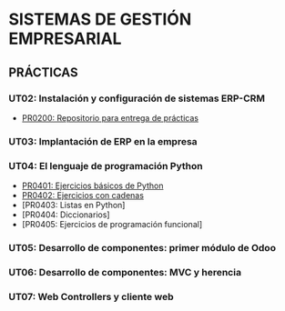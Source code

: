# SISTEMAS DE GESTIÓN EMPRESARIAL

<!-- 
## PROYECTOS

- [Proyecto de la 1ª Evaluación](./proyectos/proyecto_ev1.md)
- [Proyecto de la 2ª Evaluación](./proyectos/proyecto_ev2.md)
-->

## PRÁCTICAS

### UT02: Instalación y configuración de sistemas ERP-CRM

- [PR0200: Repositorio para entrega de prácticas](./ut02_instalacion/practicas/pr0200.md)


### UT03: Implantación de ERP en la empresa


### UT04: El lenguaje de programación Python

- [PR0401: Ejercicios básicos de Python](./ut04_python/pr0401_ejercicios_basicos.md)
- [PR0402: Ejercicios con cadenas](./ut04_python/pr0402_cadenas.md)
- [PR0403: Listas en Python]
- [PR0404: Diccionarios]
- [PR0405: Ejercicios de programación funcional]

### UT05: Desarrollo de componentes: primer módulo de Odoo


### UT06: Desarrollo de componentes: MVC y herencia


### UT07: Web Controllers y cliente web




<!-- 

- [PR0201: Preparación entorno con Docker](./ut02_instalacion/practicas/pr0201.md)
- [PR0202: Entorno con Dockerfile]() (Opcional)
- [PR0301: Facturas](./ut03_implantacion/pr0301.md)
- [PR0302: Inventario y Google Imágenes](./ut03_implantacion/pr0302.md)
- [PR0303: Copias de seguridad](./ut03_implantacion/pr0303.md)
- [PR0401: Ejercicios básicos](./ut04_python/pr0401_ejercicios_basicos.md)
- [PR0402: Ejercicios de cadenas](./ut04_python/pr0402_cadenas.md)
- [PR0403: Ejercicios con listas](./ut04_python/pr0403_listas.md)
- [PR0404: Ejercicios con diccionarios](./ut04_python/pr0404_diccionarios.md)
- [PR0405: Programación funcional](./ut04_python/pr0405_programacion_funcional.md)

### Segunda evaluación

- [PR0501: Primer módulo en Odoo](./ut05_creacion_modulos/pr0501_modulo_sencillo.md)
- [PR0502: Módulo con dos modelos](./ut05_creacion_modulos/pr0502_modulo_dos_modelos.md)
- [PR0601: Campos del modelo](./ut06_mvc_herencia/pr0601_campos_modelo.md)
- [PR0602: Campos relacionales](./ut06_mvc_herencia/pr0602_campos_relacionales.md)
- [PR0603: Campos calculados y restricciones](./ut06_mvc_herencia/pr0603_campos_calculados_restricciones.md)
- [PR0604: Vistas de tipo lista](./ut06_mvc_herencia/pr0604_vista_tree.md)
- [PR0605: Vistas de tipo formulario](./ut06_mvc_herencia/pr0605_vista_form.md)
- [PR0701: Página estática y dinámica básica](./ut07_web_controllers_cliente_web/pr0701_pagina_estatica_dinamica.md)
- [PR0702: API REST](./ut07_web_controllers_cliente_web/pr0702_api_rest.md)


## PRÁCTICAS DE REPASO

### Primera evaluación

- [EV1PR1: Entorno con Docker](./repaso/ev1pr1_instalacion.md)
- [EV1PR2: Gestión de alumnos](./repaso/ev1pr2_gestion_alumnos.md)
- [EV1PR3: Aplicación de presupuesto personal](./repaso/ev1pr3_presupuesto.md)
- [EV1PR4: Reservas restaurante](./repaso/ev1pr4_reservas_restaurante.md)
- [EV1PR5: Gestión de una biblioteca](./repaso/ev1pr4_reservas_restaurante.md)
- [EV1PR6: Gestión de viajes en coche](./repaso/ev1pr6_viajes.md)
- [EV1PR7: Repaso de listas y diccionarios](./repaso/ev1pr7_listas.md)

### Segunda evaluación

- [EV2PR1: Gestión de un taller mecánico](./repaso/ev2pr1_gestion_taller.md)
- [EV2PR2: Gestión de una biblioteca escolar](./repaso/ev2pr2_biblioteca.md)

-->
